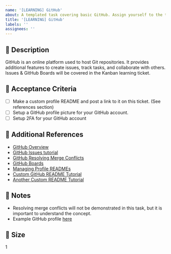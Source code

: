 ```yaml
---
name: '[LEARNING] GitHub'
about: A templated task covering basic GitHub. Assign yourself to the task and complete it as instructed below.
title: '[LEARNING] GitHub'
labels: ''
assignees: ''
---
```


## 🎯 Description

GitHub is an online platform used to host Git repositories. It provides additional features to create issues, track tasks, and collaborate with others. Issues & GitHub Boards will be covered in the Kanban learning ticket.  

## 📂 Acceptance Criteria
- [ ] Make a custom profile README and post a link to it on this ticket. (See references section)
- [ ] Setup a GitHub profile picture for your GitHub account.
- [ ] Setup 2FA for your GitHub account

## 🔗 Additional References
- [GitHub Overview](https://www.youtube.com/watch?v=w3jLJU7DT5E)
- [GitHub Issues tutorial](https://www.youtube.com/watch?v=TJlYiMp8FuY)
- [GitHub Resolving Merge Conflicts](https://www.youtube.com/watch?v=JtIX3HJKwfo)
- [GitHub Boards](https://docs.github.com/en/issues/organizing-your-work-with-project-boards/managing-project-boards/about-project-boards)
- [Managing Profile READMEs](https://docs.github.com/en/account-and-profile/setting-up-and-managing-your-github-profile/customizing-your-profile/managing-your-profile-readme)
- [Custom GitHub README Tutorial](https://www.youtube.com/watch?v=9A8sQZDRn5o)
- [Another Custom README Tutorial](https://www.youtube.com/watch?v=rCt9DatF63I)

## 📓 Notes
- Resolving merge conflicts will not be demonstrated in this task, but it is important to understand the concept.
- Example GitHub profile [here](https://github.com/gavinjalberghini)

## 🎈 Size
1
